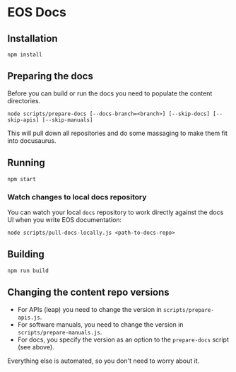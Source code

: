 # EOS Docs

## Installation

```shell
npm install
```

## Preparing the docs

Before you can build or run the docs you need to populate the content directories.

```shell
node scripts/prepare-docs [--docs-branch=<branch>] [--skip-docs] [--skip-apis] [--skip-manuals]
```

This will pull down all repositories and do some massaging to make them fit into docusaurus.

## Running

```shell
npm start
```

### Watch changes to local docs repository

You can watch your local `docs` repository to work directly against the docs UI when you write EOS documentation:

```shell
node scripts/pull-docs-locally.js <path-to-docs-repo>
```

## Building

```shell
npm run build
```

## Changing the content repo versions

- For APIs (leap) you need to change the version in `scripts/prepare-apis.js`.
- For software manuals, you need to change the version in `scripts/prepare-manuals.js`.
- For docs, you specify the version as an option to the `prepare-docs` script (see above).

Everything else is automated, so you don't need to worry about it.
